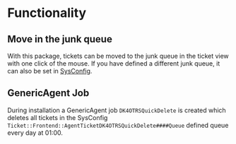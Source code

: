# Functionality

## Move in the junk queue

With this package, tickets can be moved to the junk queue in the ticket view with one click of the mouse.
If you have defined a different junk queue, it can also be set in [SysConfig](config.md).

## GenericAgent Job

During installation a GenericAgent job `DK4OTRSQuickDelete` is created which deletes all tickets in the SysConfig `Ticket::Frontend::AgentTicketDK4OTRSQuickDelete####Queue` defined queue every day at 01:00.